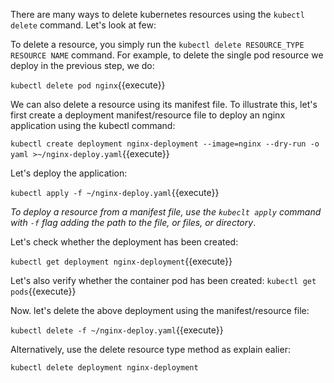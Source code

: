 There are many ways to delete kubernetes resources using the  `kubectl delete` command. Let's look at few:

To delete a resource, you simply run the `kubectl delete RESOURCE_TYPE RESOURCE NAME` command. For example, to delete the single pod resource  we deploy in the previous step, we do:

`kubectl delete pod nginx`{{execute}}

We can also delete a resource using its manifest file. To illustrate this, let's first create a deployment manifest/resource file to deploy an nginx application using the kubectl command:

`kubectl create deployment nginx-deployment --image=nginx --dry-run -o yaml >~/nginx-deploy.yaml`{{execute}}

Let's deploy the application:

`kubectl apply -f ~/nginx-deploy.yaml`{{execute}}

*To deploy a resource from a manifest file, use the `kubeclt apply` command with `-f` flag adding the path to the file, or files, or directory*.

Let's check whether the deployment has been created:

`kubectl get deployment nginx-deployment`{{execute}} 

Let's also verify whether the container pod has been created:
`kubectl get pods`{{execute}}

Now. let's delete the above deployment using the manifest/resource file:

`kubectl delete -f ~/nginx-deploy.yaml`{{execute}}

Alternatively, use the delete resource type method as explain ealier:

`kubectl delete deployment nginx-deployment`